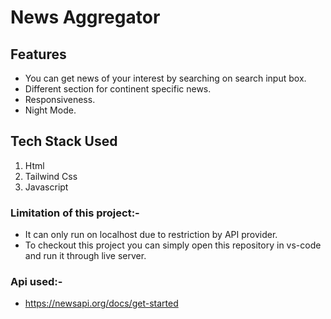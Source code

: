 # News Aggregator

## Features

- You can get news of your interest by searching on search input box.
- Different section for continent specific news.
- Responsiveness.
- Night Mode.

## Tech Stack Used

1. Html
2. Tailwind Css
3. Javascript

### Limitation of this project:-

- It can only run on localhost due to restriction by API provider.
- To checkout this project you can simply open this repository in vs-code and run it through live server.

### Api used:-

- <https://newsapi.org/docs/get-started>
